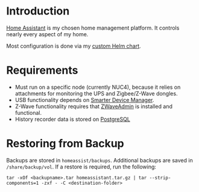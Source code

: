 # Introduction
[Home Assistant](https://github.com/home-assistant) is my chosen home management platform. It controls nearly every aspect of my home.

Most configuration is done via my [custom Helm chart](/helm/baseline).

# Requirements
* Must run on a specific node (currently NUC4), because it relies on attachments for monitoring the UPS and Zigbee/Z-Wave dongles.
* USB functionality depends on [Smarter Device Manager](/manifests/system/smarter-device-manager).
* Z-Wave functionality requires that [ZWaveAdmin](/manifests/homeops/zwaveadmin) is installed and functional.
* History recorder data is stored on [PostgreSQL](/manifests/database/cnpg)

# Restoring from Backup
Backups are stored in `homeassist/backups`. Additional backups are saved in `/share/backup/vol`. If a restore is required, run the following:
```
tar -xOf <backupname>.tar homeassistant.tar.gz | tar --strip-components=1 -zxf - -C <destination-folder>
```
